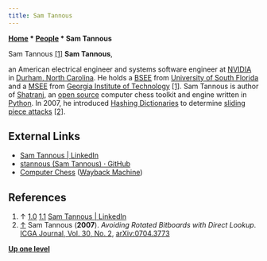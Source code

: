 ```yaml
---
title: Sam Tannous
---
```

**[Home](Home "Home") \* [People](People "People") \* Sam Tannous**



 [](File:SamTannous.jpg) Sam Tannous [[1]](#cite-note-linkedin-1) 
**Sam Tannous**,  

an American electrical engineer and systems software engineer at [NVIDIA](Nvidia "Nvidia") in [Durham, North Carolina](https://en.wikipedia.org/wiki/Durham,_North_Carolina).
He holds a [BSEE](https://en.wikipedia.org/wiki/Bachelor_of_Engineering) from [University of South Florida](https://en.wikipedia.org/wiki/University_of_South_Florida) and a [MSEE](https://en.wikipedia.org/wiki/Master_of_Engineering) from [Georgia Institute of Technology](Georgia_Institute_of_Technology "Georgia Institute of Technology") [[1]](#cite-note-linkedin-1). 
Sam Tannous is author of [Shatranj](Shatranj_(Toolkit) "Shatranj (Toolkit)"), an [open source](Category:Open_Source "Category:Open Source") computer chess toolkit and engine written in [Python](Python "Python"). 
In 2007, he introduced [Hashing Dictionaries](Hashing_Dictionaries "Hashing Dictionaries") to determine [sliding piece attacks](Sliding_Piece_Attacks "Sliding Piece Attacks") <a id="cite-note-2" href="#cite-ref-2">[2]</a>.



## External Links


* [Sam Tannous | LinkedIn](https://www.linkedin.com/in/sam-tannous-486b9116/)
* [stannous (Sam Tannous) · GitHub](https://github.com/stannous)
* [Computer Chess](http://web.archive.org/web/20080813082720/http://www.employees.org/~stannous/shatranj/) ([Wayback Machine](https://en.wikipedia.org/wiki/Wayback_Machine))


## References


1. ↑ [1.0](#cite-ref-linkedin-1-0) [1.1](#cite-ref-linkedin-1-1) [Sam Tannous | LinkedIn](https://www.linkedin.com/in/sam-tannous-486b9116/)
2. <a id="cite-ref-2" href="#cite-note-2">↑</a> Sam Tannous (**2007**). *Avoiding Rotated Bitboards with Direct Lookup*. [ICGA Journal, Vol. 30, No. 2](ICGA_Journal#30_2 "ICGA Journal"), [arXiv:0704.3773](https://arxiv.org/abs/0704.3773)

**[Up one level](People "People")**







 
